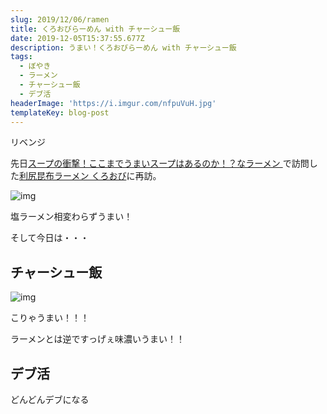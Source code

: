 ```yaml
---
slug: 2019/12/06/ramen
title: くろおびらーめん with チャーシュー飯
date: 2019-12-05T15:37:55.677Z
description: うまい！くろおびらーめん with チャーシュー飯
tags:
  - ぼやき
  - ラーメン
  - チャーシュー飯
  - デブ活
headerImage: 'https://i.imgur.com/nfpuVuH.jpg'
templateKey: blog-post
---
```

リベンジ

先日[スープの衝撃！ここまでうまいスープはあるのか！？なラーメン
](https://blog.tubone-project24.xyz/2019/11/21/ramen)で訪問した[利尻昆布ラーメン くろおび](https://tabelog.com/tokyo/A1308/A130802/13212916/)に再訪。

![img](https://i.imgur.com/uY2Lqm7.jpg)

塩ラーメン相変わらずうまい！

そして今日は・・・

## チャーシュー飯

![img](https://i.imgur.com/nfpuVuH.jpg)

こりゃうまい！！！

ラーメンとは逆ですっげぇ味濃いうまい！！

## デブ活

どんどんデブになる
